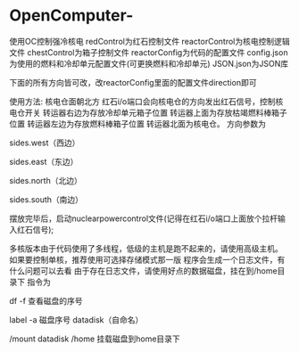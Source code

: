 # OpenComputer-
使用OC控制强冷核电
redControl为红石控制文件
reactorControl为核电控制逻辑文件
chestControl为箱子控制文件
reactorConfig为代码的配置文件
config.json为使用的燃料和冷却单元配置文件(可更换燃料和冷却单元)
JSON.json为JSON库

下面的所有方向皆可改，改reactorConfig里面的配置文件direction即可

使用方法:
核电仓面朝北方
红石i/o端口会向核电仓的方向发出红石信号，控制核电仓开关
转运器右边为存放冷却单元箱子位置
转运器上面为存放枯竭燃料棒箱子位置
转运器左边为存放燃料棒箱子位置 
转运器北面为核电仓。
方向参数为 


sides.west（西边）

sides.east（东边）

sides.north（北边）

sides.south（南边）

摆放完毕后，启动nuclearpowercontrol文件(记得在红石i/o端口上面放个拉杆输入红石信号);

多核版本由于代码使用了多线程，低级的主机是跑不起来的，请使用高级主机。
如果要控制单核，推荐使用可选择存储模式那一版
程序会生成一个日志文件，有什么问题可以去看
由于存在日志文件，请使用好点的数据磁盘，挂在到/home目录下
指令为 

df -f 查看磁盘的序号 

label -a  磁盘序号  datadisk（自命名） 

/mount datadisk /home  挂载磁盘到home目录下

